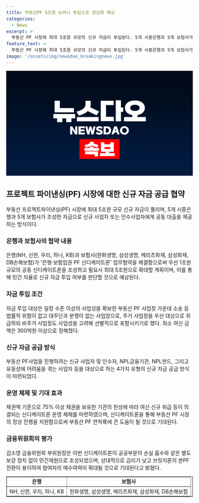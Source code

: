 ```yaml
---
title: 부동산PF 5조원 뉴머니 투입으로 정상화 예상
categories:
  - News
excerpt: >
  부동산 PF 시장에 최대 5조원 규모의 신규 자금이 투입된다. 5개 시중은행과 5개 보험사가 참여하여 공동 대출을 제공하는데, 사업성이 충분한 PF 사업장을 중심으로 신규 자금 투입이 예상된다. 이에 따라 은행이 80%, 보험사가 20%의 비율로 자금을 투입하며, 대상은 소송 등 법률적 위험이 없는 사업장이다. 주거, 비주거 사업장 모두 고려되며, 최소 여신 금액은 300억원, 대규모 여신은 신디케이트론을 통해 처리된다. 총 4가지 유형의 신규 자금 공급 방식이 제안되며, 이는 부동산 PF 시장의 정상화를 위한 중요한 발전이라 할 수 있다.
feature_text: >
  부동산 PF 시장에 최대 5조원 규모의 신규 자금이 투입된다. 5개 시중은행과 5개 보험사가 참여하여 공동 대출을 제공하는데, 사업성이 충분한 PF 사업장을 중심으로 신규 자금 투입이 예상된다. 이에 따라 은행이 80%, 보험사가 20%의 비율로 자금을 투입하며, 대상은 소송 등 법률적 위험이 없는 사업장이다. 주거, 비주거 사업장 모두 고려되며, 최소 여신 금액은 300억원, 대규모 여신은 신디케이트론을 통해 처리된다. 총 4가지 유형의 신규 자금 공급 방식이 제안되며, 이는 부동산 PF 시장의 정상화를 위한 중요한 발전이라 할 수 있다.
image: '/assets/img/newsdao_breakingnews.jpg'
---
```


<p><img src="/assets/img/newsdao_breakingnews.jpg" alt="pcversion 속보" /></p>

<h2 data-ke-size="size26">프로젝트 파이낸싱(PF) 시장에 대한 신규 자금 공급 협약</h2>

<p data-ke-size="size16">부동산 프로젝트파이낸싱(PF) 시장에 최대 5조원 규모 신규 자금이 풀리며, 5개 시중은행과 5개 보험사가 조성한 자금으로 신규 사업자 또는 인수사업자에게 공동 대출을 제공하는 방식이다.</p>

<h3>은행과 보험사의 협약 내용</h3>

<p data-ke-size="size16">은행(NH, 신한, 우리, 하나, KB)과 보험사(한화생명, 삼성생명, 메리츠화재, 삼성화재, DB손해보험)가 '은행·보험업권 PF 신디케이트론' 업무협약을 체결함으로써 우선 1조원 규모의 공동 신디케이트론을 조성하고 필요시 최대 5조원으로 확대할 계획이며, 이를 통해 민간 자율로 신규 자금 투입 여부를 판단할 것으로 예상된다.</p>

<h3>자금 투입 조건</h3>

<p data-ke-size="size16">자금 투입 대상은 일정 수준 이상의 사업성을 확보한 부동산 PF 사업장 가운데 소송 등 법률적 위험이 없고 대주단과 분쟁이 없는 사업장으로, 주거 사업장을 우선 대상으로 취급하되 비주거 사업장도 사업성을 고려해 선별적으로 포함시키기로 했다. 최소 여신 금액은 300억원 이상으로 정해졌다.</p>

<h3>신규 자금 공급 방식</h3>

<p data-ke-size="size16">부동산 PF사업을 진행하려는 신규 사업자 및 인수자, NPL금융기관, NPL펀드, 그리고 유동성에 어려움을 겪는 사업자 등을 대상으로 하는 4가지 유형의 신규 자금 공급 방식이 마련되었다.</p>

<h3>운영 체제 및 기대 효과</h3>

<p data-ke-size="size16">채권액 기준으로 75% 이상 채권을 보유한 기관의 찬성에 따라 여신 신규 취급 등이 의결되는 신디케이트론 운영 체제를 마련하였으며, 신디케이트론을 통해 부동산 PF 시장의 정상 진행을 지원함으로써 부동산 PF 연착륙에 큰 도움이 될 것으로 기대된다.</p>

<h3>금융위원회의 평가</h3>

<p data-ke-size="size16">김소영 금융위원회 부위원장은 이번 신디케이트론이 공공부문의 손실 흡수와 같은 별도 보강 장치 없이 민간재원으로 조성되었으며, 상대적으로 금리가 낮고 브릿지론의 본PF 전환이 용이하여 참여자의 매수여력이 확대될 것으로 기대된다고 밝혔다.</p>

<table style="width: 100%;" border="1">
<tbody>
<tr>
<td style="text-align: center; height: 17px;"><b>은행</b></td>
<td style="text-align: center; height: 17px;"><b>보험사</b></td>
</tr>
<tr>
<td style="text-align: center; height: 17px;">NH, 신한, 우리, 하나, KB</td>
<td style="text-align: center; height: 17px;">한화생명, 삼성생명, 메리츠화재, 삼성화재, DB손해보험</td>
</tr>
</tbody>
</table>

<p data-ke-size="size16">&nbsp;</p>

